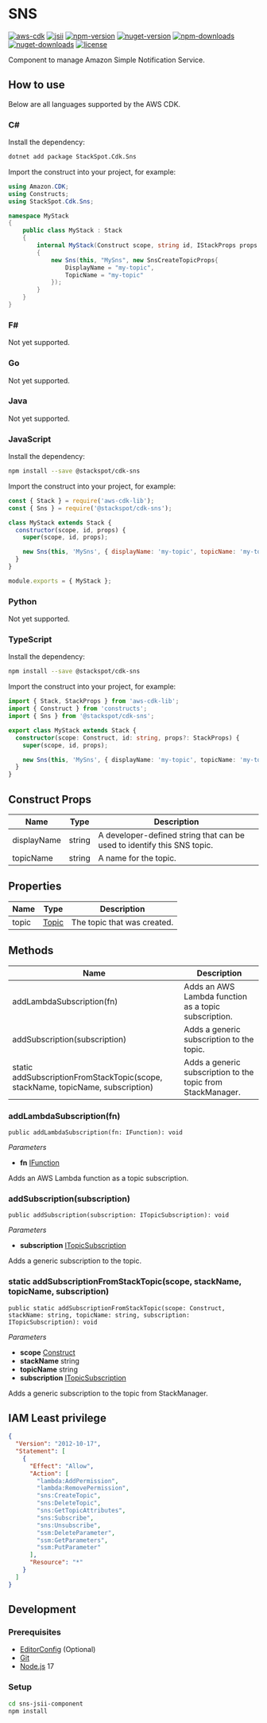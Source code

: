# SNS

[![aws-cdk][badge-aws-cdk]][aws-cdk]
[![jsii][badge-jsii]][jsii]
[![npm-version][badge-npm-version]][npm-package]
[![nuget-version][badge-nuget-version]][nuget-package]
[![npm-downloads][badge-npm-downloads]][npm-package]
[![nuget-downloads][badge-nuget-downloads]][nuget-package]
[![license][badge-license]][license]

Component to manage Amazon Simple Notification Service.

## How to use

Below are all languages supported by the AWS CDK.

### C#

Install the dependency:

```sh
dotnet add package StackSpot.Cdk.Sns
```

Import the construct into your project, for example:

```csharp
using Amazon.CDK;
using Constructs;
using StackSpot.Cdk.Sns;

namespace MyStack
{
    public class MyStack : Stack
    {
        internal MyStack(Construct scope, string id, IStackProps props = null) : base(scope, id, props)
        {
            new Sns(this, "MySns", new SnsCreateTopicProps{
                DisplayName = "my-topic",
                TopicName = "my-topic"
            });
        }
    }
}
```

### F#

Not yet supported.

### Go

Not yet supported.

### Java

Not yet supported.

### JavaScript

Install the dependency:

```sh
npm install --save @stackspot/cdk-sns
```

Import the construct into your project, for example:

```javascript
const { Stack } = require('aws-cdk-lib');
const { Sns } = require('@stackspot/cdk-sns');

class MyStack extends Stack {
  constructor(scope, id, props) {
    super(scope, id, props);

    new Sns(this, 'MySns', { displayName: 'my-topic', topicName: 'my-topic' });
  }
}

module.exports = { MyStack };
```

### Python

Not yet supported.

### TypeScript

Install the dependency:

```sh
npm install --save @stackspot/cdk-sns
```

Import the construct into your project, for example:

```typescript
import { Stack, StackProps } from 'aws-cdk-lib';
import { Construct } from 'constructs';
import { Sns } from '@stackspot/cdk-sns';

export class MyStack extends Stack {
  constructor(scope: Construct, id: string, props?: StackProps) {
    super(scope, id, props);

    new Sns(this, 'MySns', { displayName: 'my-topic', topicName: 'my-topic' });
  }
}
```

## Construct Props

| Name        | Type   | Description                                                             |
| ----------- | ------ | ----------------------------------------------------------------------- |
| displayName | string | A developer-defined string that can be used to identify this SNS topic. |
| topicName   | string | A name for the topic.                                                   |

## Properties

| Name  | Type                       | Description                 |
| ----- | -------------------------- | --------------------------- |
| topic | [Topic][aws-cdk-sns-topic] | The topic that was created. |

## Methods

| Name                                                                            | Description                                                 |
| ------------------------------------------------------------------------------- | ----------------------------------------------------------- |
| addLambdaSubscription(fn)                                                       | Adds an AWS Lambda function as a topic subscription.        |
| addSubscription(subscription)                                                   | Adds a generic subscription to the topic.                   |
| static addSubscriptionFromStackTopic(scope, stackName, topicName, subscription) | Adds a generic subscription to the topic from StackManager. |

### addLambdaSubscription(fn)

```
public addLambdaSubscription(fn: IFunction): void
```

_Parameters_

- **fn** [IFunction][aws-cdk-lamdba-ifunction]

Adds an AWS Lambda function as a topic subscription.

### addSubscription(subscription)

```
public addSubscription(subscription: ITopicSubscription): void
```

_Parameters_

- **subscription** [ITopicSubscription][aws-cdk-sns-itopicsubscription]

Adds a generic subscription to the topic.

### static addSubscriptionFromStackTopic(scope, stackName, topicName, subscription)

```
public static addSubscriptionFromStackTopic(scope: Construct, stackName: string, topicName: string, subscription: ITopicSubscription): void
```

_Parameters_

- **scope** [Construct][aws-cdk-construct]
- **stackName** string
- **topicName** string
- **subscription** [ITopicSubscription][aws-cdk-sns-itopicsubscription]

Adds a generic subscription to the topic from StackManager.

## IAM Least privilege

```json
{
  "Version": "2012-10-17",
  "Statement": [
    {
      "Effect": "Allow",
      "Action": [
        "lambda:AddPermission",
        "lambda:RemovePermission",
        "sns:CreateTopic",
        "sns:DeleteTopic",
        "sns:GetTopicAttributes",
        "sns:Subscribe",
        "sns:Unsubscribe",
        "ssm:DeleteParameter",
        "ssm:GetParameters",
        "ssm:PutParameter"
      ],
      "Resource": "*"
    }
  ]
}
```

## Development

### Prerequisites

- [EditorConfig][editorconfig] (Optional)
- [Git][git]
- [Node.js][nodejs] 17

### Setup

```sh
cd sns-jsii-component
npm install
```

[aws-cdk]: https://aws.amazon.com/cdk
[aws-cdk-construct]: https://docs.aws.amazon.com/cdk/api/v2/docs/constructs.Construct.html
[aws-cdk-lamdba-ifunction]: https://docs.aws.amazon.com/cdk/api/v2/docs/aws-cdk-lib.aws_lambda.IFunction.html
[aws-cdk-sns-itopicsubscription]: https://docs.aws.amazon.com/cdk/api/v2/docs/aws-cdk-lib.aws_sns.ITopicSubscription.html
[aws-cdk-sns-topic]: https://docs.aws.amazon.com/cdk/api/v2/docs/aws-cdk-lib.aws_sns.Topic.html
[badge-aws-cdk]: https://img.shields.io/github/package-json/dependency-version/stack-spot/sns-jsii-component/dev/aws-cdk-lib
[badge-jsii]: https://img.shields.io/github/package-json/dependency-version/stack-spot/sns-jsii-component/dev/jsii
[badge-license]: https://img.shields.io/github/license/stack-spot/sns-jsii-component
[badge-npm-downloads]: https://img.shields.io/npm/dt/@stackspot/cdk-sns?label=downloads%20%28npm%29
[badge-npm-version]: https://img.shields.io/npm/v/@stackspot/cdk-sns
[badge-nuget-downloads]: https://img.shields.io/nuget/dt/StackSpot.Cdk.Sns?label=downloads%20%28NuGet%29
[badge-nuget-version]: https://img.shields.io/nuget/vpre/StackSpot.Cdk.Sns
[editorconfig]: https://editorconfig.org/
[git]: https://git-scm.com/downloads
[jsii]: https://aws.github.io/jsii
[license]: https://github.com/stack-spot/sns-jsii-component/blob/main/LICENSE
[nodejs]: https://nodejs.org/download
[npm-package]: https://www.npmjs.com/package/@stackspot/cdk-sns
[nuget-package]: https://www.nuget.org/packages/StackSpot.Cdk.Sns
